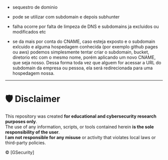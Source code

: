 - sequestro de dominio
- pode se utilizar com subdomain e depois subhunter

- falha ocorre por falta de limpeza de DNS e subdomains ja excluidos ou modificados etc
- se da mais por conta do CNAME, caso esteja exposto e o subdomain exlcuido e alguma hospedagem conhecida (por exemplo github pages ou aws) podemos simplesmente tentar criar o subdomain, bucket, diretorio etc com o mesmo nome, porém aplicando um novo CNAME, que seja nosso. Dessa forma toda vez que alguem for acessar a URL do subdomain da empresa ou pessoa, ela será redirecionada para uma hospedagem nossa.



--- 

# 🛡️ Disclaimer 

This repository was created **for educational and cybersecurity research purposes only**.  
The use of any information, scripts, or tools contained herein **is the sole responsibility of the user**.  
**I am not responsible for any misuse** or activity that violates local laws or third-party policies.


© [GSecurity]
